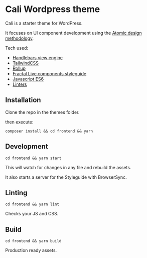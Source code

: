 # Cali Wordpress theme

Cali is a starter theme for WordPress. 

It focuses on UI component development using the [Atomic design methodology](https://atomicdesign.bradfrost.com/chapter-2/).

Tech used:
- [Handlebars view engine](https://handlebarsjs.com/)
- [TailwindCSS](https://tailwindcss.com/)
- [Rollup](https://rollupjs.org/guide/en/) 
- [Fractal Live components styleguide](https://fractal.build/)
- [Javascript ES6](http://es6-features.org/#Constants)
- [Linters](https://sourcelevel.io/blog/what-is-a-linter-and-why-your-team-should-use-it)

## Installation
Clone the repo in the themes folder.

then execute:

    composer install && cd frontend && yarn

## Development
    cd frontend && yarn start
    
This will watch for changes in any file and rebuild the assets. 

It also starts a server for the Styleguide with BrowserSync.    
    
## Linting
    cd frontend && yarn lint
    
Checks your JS and CSS.    
    
## Build
    cd frontend && yarn build    

Production ready assets.
